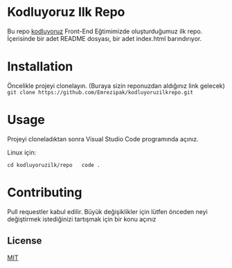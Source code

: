 # Kodluyoruz Ilk Repo
Bu repo [kodluyoruz](https://www.kodluyoruz.org/) Front-End Eğtimimizde oluşturduğumuz ilk repo. İçerisinde bir adet README dosyası, bir adet index.html barındırıyor.

# Installation  
Öncelikle projeyi clonelayın. (Buraya sizin reponuzdan aldığınız link gelecek)
` git clone https://github.com/Emrezipak/kodluyoruzilkrepo.git`

# Usage
Projeyi cloneladıktan sonra Visual Studio Code programında açınız.

Linux için:

`cd kodluyoruzilk/repo   code .`

# Contributing
Pull requestler kabul edilir. Büyük değişiklikler için lütfen önceden neyi değiştirmek istediğinizi tartışmak için bir konu açınız

## License

[MIT](https://github.com/Emrezipak/kodluyoruzilkrepo/blob/main/LICENSE)

